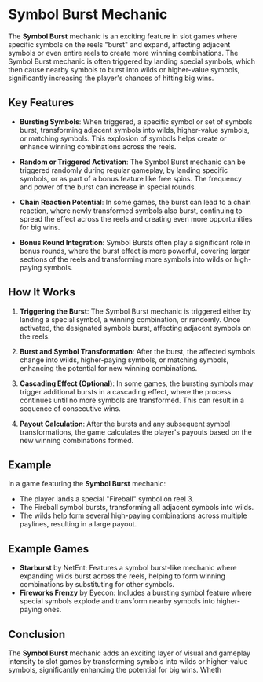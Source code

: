 # Symbol Burst Mechanic

The **Symbol Burst** mechanic is an exciting feature in slot games where specific symbols on the reels "burst" and expand, affecting adjacent symbols or even entire reels to create more winning combinations. The Symbol Burst mechanic is often triggered by landing special symbols, which then cause nearby symbols to burst into wilds or higher-value symbols, significantly increasing the player's chances of hitting big wins.

## Key Features

- **Bursting Symbols**: When triggered, a specific symbol or set of symbols burst, transforming adjacent symbols into wilds, higher-value symbols, or matching symbols. This explosion of symbols helps create or enhance winning combinations across the reels.

- **Random or Triggered Activation**: The Symbol Burst mechanic can be triggered randomly during regular gameplay, by landing specific symbols, or as part of a bonus feature like free spins. The frequency and power of the burst can increase in special rounds.

- **Chain Reaction Potential**: In some games, the burst can lead to a chain reaction, where newly transformed symbols also burst, continuing to spread the effect across the reels and creating even more opportunities for big wins.

- **Bonus Round Integration**: Symbol Bursts often play a significant role in bonus rounds, where the burst effect is more powerful, covering larger sections of the reels and transforming more symbols into wilds or high-paying symbols.

## How It Works

1. **Triggering the Burst**: The Symbol Burst mechanic is triggered either by landing a special symbol, a winning combination, or randomly. Once activated, the designated symbols burst, affecting adjacent symbols on the reels.

2. **Burst and Symbol Transformation**: After the burst, the affected symbols change into wilds, higher-paying symbols, or matching symbols, enhancing the potential for new winning combinations.

3. **Cascading Effect (Optional)**: In some games, the bursting symbols may trigger additional bursts in a cascading effect, where the process continues until no more symbols are transformed. This can result in a sequence of consecutive wins.

4. **Payout Calculation**: After the bursts and any subsequent symbol transformations, the game calculates the player's payouts based on the new winning combinations formed.

## Example

In a game featuring the **Symbol Burst** mechanic:
- The player lands a special "Fireball" symbol on reel 3.
- The Fireball symbol bursts, transforming all adjacent symbols into wilds.
- The wilds help form several high-paying combinations across multiple paylines, resulting in a large payout.

## Example Games

- **Starburst** by NetEnt: Features a symbol burst-like mechanic where expanding wilds burst across the reels, helping to form winning combinations by substituting for other symbols.
- **Fireworks Frenzy** by Eyecon: Includes a bursting symbol feature where special symbols explode and transform nearby symbols into higher-paying ones.

## Conclusion

The **Symbol Burst** mechanic adds an exciting layer of visual and gameplay intensity to slot games by transforming symbols into wilds or higher-value symbols, significantly enhancing the potential for big wins. Wheth
